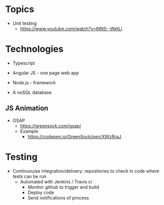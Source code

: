 # Topics

- Unit testing
	- https://www.youtube.com/watch?v=6tNS--WetLI

# Technologies

- Typescript

- Angular JS - one page web app

- Node.js - framework

- A noSQL database

## JS Animation

- GSAP
	- https://greensock.com/gsap/
	- Example
		- https://codepen.io/GreenSock/pen/XWzRraJ

# Testing

- Continuouise integration/delivery: repositories to check in code where tests can be run
	- Automated with Jenkins / Travis ci
		- Monitor github to trigger and build
		- Deploy code
		- Send notifications of process